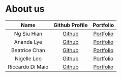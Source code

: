 # About us

| Name | Github Profile | Portfolio 
|:----:|:--------------:|:---------:
Ng Siu Hian | [Github](https://github.com/siuhian) | [Portfolio](./team/siuhian.md)
Ananda Lye | [Github](https://github.com/ananda-lye) | [Portfolio](./team/ananda-lye.md)
Beatrice Chan | [Github](https://github.com/btricec) | [Portfolio](./team/btricec.md)
Nigelle Leo | [Github](https://github.com/nigellenl) | [Portfolio](./team/nigellenl.md)
Riccardo Di Maio | [Github](https://github.com/rdimaio) | [Portfolio](./team/rdimaio.md)

